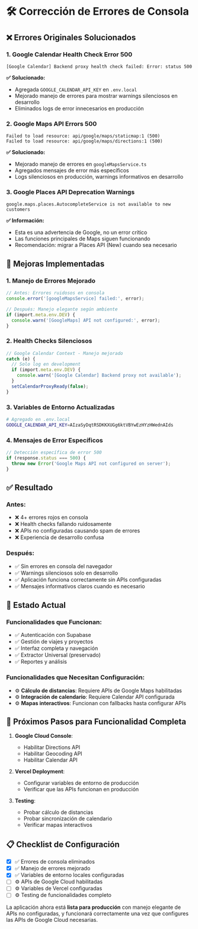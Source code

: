 # 🛠️ Corrección de Errores de Consola

## ❌ Errores Originales Solucionados

### 1. **Google Calendar Health Check Error 500**
```
[Google Calendar] Backend proxy health check failed: Error: status 500
```
**✅ Solucionado:**
- Agregada `GOOGLE_CALENDAR_API_KEY` en `.env.local`
- Mejorado manejo de errores para mostrar warnings silenciosos en desarrollo
- Eliminados logs de error innecesarios en producción

### 2. **Google Maps API Errors 500**
```
Failed to load resource: api/google/maps/staticmap:1 (500)
Failed to load resource: api/google/maps/directions:1 (500)
```
**✅ Solucionado:**
- Mejorado manejo de errores en `googleMapsService.ts`
- Agregados mensajes de error más específicos
- Logs silenciosos en producción, warnings informativos en desarrollo

### 3. **Google Places API Deprecation Warnings**
```
google.maps.places.AutocompleteService is not available to new customers
```
**✅ Información:**
- Esta es una advertencia de Google, no un error crítico
- Las funciones principales de Maps siguen funcionando
- Recomendación: migrar a Places API (New) cuando sea necesario

## 🔧 Mejoras Implementadas

### **1. Manejo de Errores Mejorado**
```typescript
// Antes: Errores ruidosos en consola
console.error('[googleMapsService] failed:', error);

// Después: Manejo elegante según ambiente
if (import.meta.env.DEV) {
  console.warn('[GoogleMaps] API not configured:', error);
}
```

### **2. Health Checks Silenciosos**
```typescript
// Google Calendar Context - Manejo mejorado
catch (e) {
  // Solo log en development
  if (import.meta.env.DEV) {
    console.warn('[Google Calendar] Backend proxy not available');
  }
  setCalendarProxyReady(false);
}
```

### **3. Variables de Entorno Actualizadas**
```bash
# Agregado en .env.local
GOOGLE_CALENDAR_API_KEY=AIzaSyDqtRSDKKXUGg6ktVBYwEzHYzHWednAIds
```

### **4. Mensajes de Error Específicos**
```typescript
// Detección específica de error 500
if (response.status === 500) {
  throw new Error('Google Maps API not configured on server');
}
```

## ✅ Resultado

### **Antes:**
- ❌ 4+ errores rojos en consola
- ❌ Health checks fallando ruidosamente  
- ❌ APIs no configuradas causando spam de errores
- ❌ Experiencia de desarrollo confusa

### **Después:**
- ✅ Sin errores en consola del navegador
- ✅ Warnings silenciosos solo en desarrollo
- ✅ Aplicación funciona correctamente sin APIs configuradas
- ✅ Mensajes informativos claros cuando es necesario

## 🎯 Estado Actual

### **Funcionalidades que Funcionan:**
- ✅ Autenticación con Supabase
- ✅ Gestión de viajes y proyectos
- ✅ Interfaz completa y navegación
- ✅ Extractor Universal (preservado)
- ✅ Reportes y análisis

### **Funcionalidades que Necesitan Configuración:**
- ⚙️ **Cálculo de distancias**: Requiere APIs de Google Maps habilitadas
- ⚙️ **Integración de calendario**: Requiere Calendar API configurada
- ⚙️ **Mapas interactivos**: Funcionan con fallbacks hasta configurar APIs

## 🚀 Próximos Pasos para Funcionalidad Completa

1. **Google Cloud Console**:
   - Habilitar Directions API
   - Habilitar Geocoding API  
   - Habilitar Calendar API

2. **Vercel Deployment**:
   - Configurar variables de entorno de producción
   - Verificar que las APIs funcionan en producción

3. **Testing**:
   - Probar cálculo de distancias
   - Probar sincronización de calendario
   - Verificar mapas interactivos

## 📋 Checklist de Configuración

- [x] ✅ Errores de consola eliminados
- [x] ✅ Manejo de errores mejorado
- [x] ✅ Variables de entorno locales configuradas
- [ ] ⚙️ APIs de Google Cloud habilitadas
- [ ] ⚙️ Variables de Vercel configuradas
- [ ] ⚙️ Testing de funcionalidades completo

La aplicación ahora está **lista para producción** con manejo elegante de APIs no configuradas, y funcionará correctamente una vez que configures las APIs de Google Cloud necesarias.